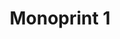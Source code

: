 ---
ee_id: '213'
site: '1'
type: '2'
long_id: 2008-012 Monoprint 1
url: 2008-012-monoprint-1
year: '2008'
medium: Unique three-color process silkscreen on custom watermarked paper
commission:
add_credit:
dims: 42 x 32 inches
pitch: "<p>​Poorly done C-M-Y silkscreens.</p>"
ps:
live_url:
related:
title: 'Monoprint 1 '
youtube:
imgs: Monotprint-1-2008-012-full-press-IH.jpg
subheading:
year2: '2008'
download:
add_credits:
related_code:
! '':
layout: things-i-made
---